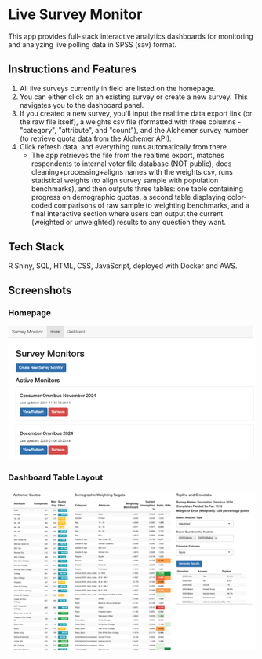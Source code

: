 # Live Survey Monitor

This app provides full-stack interactive analytics dashboards for monitoring and analyzing live polling data in SPSS (sav) format. 

## Instructions and Features

1. All live surveys currently in field are listed on the homepage.
2. You can either click on an existing survey or create a new survey. This navigates you to the dashboard panel.
3. If you created a new survey, you'll input the realtime data export link (or the raw file itself), a weights csv file (formatted with three columns - "category", "attribute", and "count"), and the Alchemer survey number (to retrieve quota data from the Alchemer API).
4. Click refresh data, and everything runs automatically from there.
     - The app retrieves the file from the realtime export, matches respondents to internal voter file database (NOT public),
       does cleaning+processing+aligns names with the weights csv, runs statistical weights (to align survey sample with population benchmarks),
       and then outputs three tables: one table containing progress on demographic quotas, a second table displaying color-coded comparisons of raw sample to weighting benchmarks,
       and a final interactive section where users can output the current (weighted or unweighted) results to any question they want.

## Tech Stack
R Shiny, SQL, HTML, CSS, JavaScript, deployed with Docker and AWS.

## Screenshots

### Homepage
![Homepage View](./images/Homepage.png)

### Dashboard Table Layout
![Dashboard View](./images/DashboardLayout.png)
